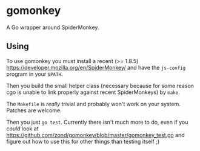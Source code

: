 # gomonkey

A Go wrapper around SpiderMonkey.

## Using

To use gomonkey you must install a recent (>= 1.8.5) https://developer.mozilla.org/en/SpiderMonkey/ and have the `js-config` program in your `$PATH`.

Then you build the small helper class (necessary because for some reason cgo is unable to link properly against recent SpiderMonkeys) by `make`.

The `Makefile` is *really* trivial and probably won't work on your system. Patches are welcome.

Then you just `go test`. Currently there isn't much more to do, even if you *could* look at https://github.com/zond/gomonkey/blob/master/gomonkey_test.go and figure out how to use this for other things than testing itself ;)
